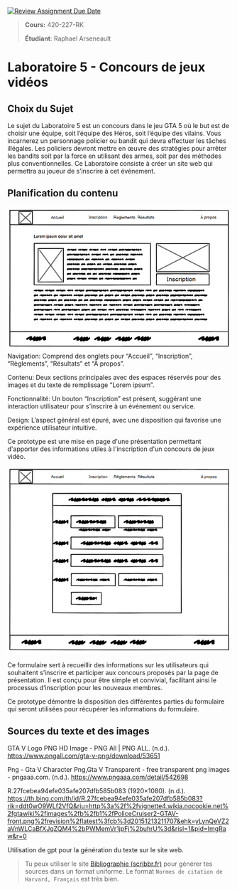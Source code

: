 [![Review Assignment Due Date](https://classroom.github.com/assets/deadline-readme-button-24ddc0f5d75046c5622901739e7c5dd533143b0c8e959d652212380cedb1ea36.svg)](https://classroom.github.com/a/csF9w5xw)
> **Cours:** 420-227-RK
>
> **Étudiant**: Raphael Arseneault

# Laboratoire 5 - Concours de jeux vidéos

## Choix du Sujet

Le sujet du Laboratoire 5 est un concours dans le jeu GTA 5 où le but est de choisir une équipe, soit l’équipe des Héros, soit l’équipe des vilains. Vous incarnerez un personnage policier ou bandit qui devra effectuer les tâches illégales. Les policiers devront mettre en œuvre des stratégies pour arrêter les bandits soit par la force en utilisant des armes, soit par des méthodes plus conventionnelles. Ce Laboratoire consiste à créer un site web qui permettra au joueur de s’inscrire à cet événement.



## Planification du contenu

![alt text](image-1.png)
Navigation: Comprend des onglets pour “Accueil”, “Inscription”, “Règlements”, “Résultats” et “À propos”.

Contenu: Deux sections principales avec des espaces réservés pour des images et du texte de remplissage “Lorem ipsum”.

Fonctionnalité: Un bouton “Inscription” est présent, suggérant une interaction utilisateur pour s’inscrire à un événement ou service.

Design: L’aspect général est épuré, avec une disposition qui favorise une expérience utilisateur intuitive.

Ce prototype est une mise en page d'une présentation permettant d'apporter des informations utiles à l'inscription d'un concours de jeux vidéo.

![alt text](image.png)

Ce formulaire sert à recueillir des informations sur les utilisateurs qui souhaitent s’inscrire et participer aux concours proposés par la page de présentation. Il est conçu pour être simple et convivial, facilitant ainsi le processus d’inscription pour les nouveaux membres.

Ce prototype démontre la disposition des différentes parties du formulaire qui seront utilisées pour récupérer les informations du formulaire. 

## Sources du texte et des images

GTA V Logo PNG HD Image - PNG All | PNG ALL. (n.d.). https://www.pngall.com/gta-v-png/download/53651

Png - Gta V Character Png,Gta V Transparent - free transparent png images - pngaaa.com. (n.d.). https://www.pngaaa.com/detail/542698

R.27fcebea94efe035afe207dfb585b083 (1920×1080). (n.d.). https://th.bing.com/th/id/R.27fcebea94efe035afe207dfb585b083?rik=ddt0wO9WLf2VfQ&riu=http%3a%2f%2fvignette4.wikia.nocookie.net%2fgtawiki%2fimages%2fb%2fb1%2fPoliceCruiser2-GTAV-front.png%2frevision%2flatest%3fcb%3d20151213211707&ehk=yLynQeVZ2aVnWLCaBfXJqZQM4%2bPWMemVr1jpFj%2buhrU%3d&risl=1&pid=ImgRaw&r=0

Utilisation de gpt pour la génération du texte sur le site web. 

> Tu peux utiliser le site [Bibliographie (scribbr.fr)](https://www.scribbr.fr/references/generateur/dossier/1h8fJku6npJu6i0FAWpc6k/listes/gy0v0i2jfIlCLbgKD5A3e/) pour générer tes sources dans un format uniforme. Le format `Normes de citation de Harvard, Français` est très bien.
